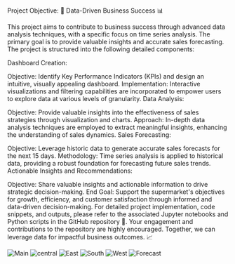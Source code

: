 Project Objective: 🚀 Data-Driven Business Success 📊

This project aims to contribute to business success through advanced data analysis techniques, with a specific focus on time series analysis. The primary goal is to provide valuable insights and accurate sales forecasting. The project is structured into the following detailed components:

Dashboard Creation:

Objective: Identify Key Performance Indicators (KPIs) and design an intuitive, visually appealing dashboard.
Implementation: Interactive visualizations and filtering capabilities are incorporated to empower users to explore data at various levels of granularity.
Data Analysis:

Objective: Provide valuable insights into the effectiveness of sales strategies through visualization and charts.
Approach: In-depth data analysis techniques are employed to extract meaningful insights, enhancing the understanding of sales dynamics.
Sales Forecasting:

Objective: Leverage historic data to generate accurate sales forecasts for the next 15 days.
Methodology: Time series analysis is applied to historical data, providing a robust foundation for forecasting future sales trends.
Actionable Insights and Recommendations:

Objective: Share valuable insights and actionable information to drive strategic decision-making.
End Goal: Support the supermarket's objectives for growth, efficiency, and customer satisfaction through informed and data-driven decision-making.
For detailed project implementation, code snippets, and outputs, please refer to the associated Jupyter notebooks and Python scripts in the GitHub repository 📂. Your engagement and contributions to the repository are highly encouraged. Together, we can leverage data for impactful business outcomes. 📈



![Main](https://github.com/Jatin03G/SuperStore_Sales_Dashboard-/assets/151927162/d6857c56-b7b8-44f9-9432-17ed5cab4d41)
![central](https://github.com/Jatin03G/SuperStore_Sales_Dashboard-/assets/151927162/329794a9-efef-4b4f-a6a4-c69c8ed69ec9)
![East](https://github.com/Jatin03G/SuperStore_Sales_Dashboard-/assets/151927162/f9205bf4-4b4a-456d-b590-7a5917efe658)
![South](https://github.com/Jatin03G/SuperStore_Sales_Dashboard-/assets/151927162/e6d8600d-4a8a-40c1-b021-7f0dfdc1c913)
![West](https://github.com/Jatin03G/SuperStore_Sales_Dashboard-/assets/151927162/22b2750c-b462-4d6c-b091-37b454044545)
![Forecast](https://github.com/Jatin03G/SuperStore_Sales_Dashboard-/assets/151927162/baf6a0d8-2c3d-4f75-8aac-b2c2098eac43)
